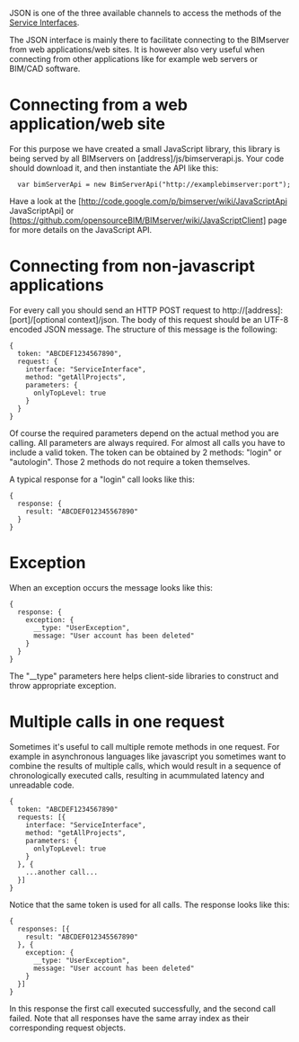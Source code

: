 JSON is one of the three available channels to access the methods of the [Service Interfaces](Service-Interfaces).

The JSON interface is mainly there to facilitate connecting to the BIMserver from web applications/web sites. It is however also very useful when connecting from other applications like for example web servers or BIM/CAD software.

# Connecting from a web application/web site

For this purpose we have created a small JavaScript library, this library is being served by all BIMservers on [address]/js/bimserverapi.js. Your code should download it, and then instantiate the API like this: 
```
  var bimServerApi = new BimServerApi("http://examplebimserver:port");
```

Have a look at the [http://code.google.com/p/bimserver/wiki/JavaScriptApi JavaScriptApi] or [https://github.com/opensourceBIM/BIMserver/wiki/JavaScriptClient] page for more details on the JavaScript API.

# Connecting from non-javascript applications

For every call you should send an HTTP POST request to http://[address]:[port]/[optional context]/json. The body of this request should be an UTF-8 encoded JSON message. The structure of this message is the following:
```
{
  token: "ABCDEF1234567890",
  request: {
    interface: "ServiceInterface",
    method: "getAllProjects",
    parameters: {
      onlyTopLevel: true
    }
  }
}
```

Of course the required parameters depend on the actual method you are calling. All parameters are always required. For almost all calls you have to include a valid token. The token can be obtained by 2 methods: "login" or "autologin". Those 2 methods do not require a token themselves.

A typical response for a "login" call looks like this:
```
{
  response: {
    result: "ABCDEF012345567890"
  }
}
```

# Exception

When an exception occurs the message looks like this:
```
{
  response: {
    exception: {
      __type: "UserException",
      message: "User account has been deleted"
    }
  }
}
```

The "__type" parameters here helps client-side libraries to construct and throw appropriate exception.

# Multiple calls in one request

Sometimes it's useful to call multiple remote methods in one request. For example in asynchronous languages like javascript you sometimes want to combine the results of multiple calls, which would result in a sequence of chronologically executed calls, resulting in acummulated latency and unreadable code.

```
{
  token: "ABCDEF1234567890"
  requests: [{
    interface: "ServiceInterface",
    method: "getAllProjects",
    parameters: {
      onlyTopLevel: true
    }
  }, {
    ...another call...
  }]
}
```

Notice that the same token is used for all calls. The response looks like this:
```
{
  responses: [{
    result: "ABCDEF012345567890"
  }, {
    exception: {
      __type: "UserException",
      message: "User account has been deleted"
    }
  }]
}
```

In this response the first call executed successfully, and the second call failed. Note that all responses have the same array index as their corresponding request objects.
